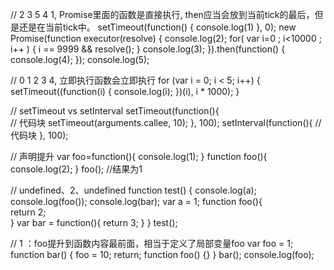 // 2 3 5 4 1, Promise里面的函数是直接执行, then应当会放到当前tick的最后，但是还是在当前tick中。
setTimeout(function() {
  console.log(1)
}, 0);
new Promise(function executor(resolve) {
  console.log(2);
  for( var i=0 ; i<10000 ; i++ ) {
    i == 9999 && resolve();
  }
  console.log(3);
}).then(function() {
  console.log(4);
});
console.log(5);

// 0 1 2 3 4, 立即执行函数会立即执行
for (var i = 0; i < 5; i++) {
  setTimeout((function(i) {
    console.log(i);
  })(i), i * 1000);
}

// setTimeout vs setInterval
setTimeout(function(){       
  // 代码块
 setTimeout(arguments.callee, 10);
}, 100);
setInterval(function(){
  // 代码块
}, 100);

// 声明提升
var foo=function(){  console.log(1); }
function foo(){  console.log(2); }
foo();  //结果为1

// undefined、2、undefined
function test() {
  console.log(a);
  console.log(foo());
  console.log(bar);
  var a = 1;
  function foo(){     
    return 2;   
  }
  var bar = function(){
    return 3;
  }
}
test();

// 1   ：foo提升到函数内容最前面，相当于定义了局部变量foo
var foo = 1;
function bar() {
   foo = 10;
   return;
   function foo() {}
}
bar();
console.log(foo);
